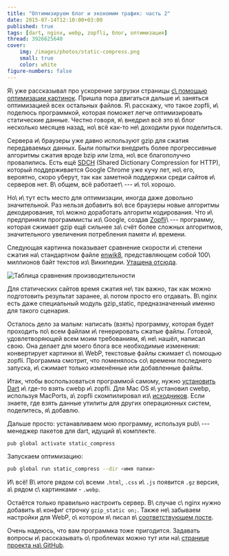```yaml
---
title: "Оптимизируем блог и экономим трафик: часть 2"
date: 2015-07-14T12:10:00+03:00
published: true
tags: [dart, nginx, webp, zopfli, блог, оптимизация]
thread: 3926625640
cover:
    img: /images/photos/static-compress.png
    small: true
    color: white
figure-numbers: false
---
```


Я\ уже рассказывал про ускорение загрузки страницы [с\ помощью оптимизации картинок][webp]. Пришла пора двигаться дальше
и\ заняться оптимизацией всех остальных файлов. Я\ расскажу, что такое zopfli, и\ поделюсь программкой, которая поможет
легче оптимизировать статические данные. Честно говоря, я\ внедрил всё это в\ блог несколько месяцев назад, но\ всё
как-то не\ доходили руки поделиться.

<!--more-->

Сервера и\ браузеры уже давно используют gzip для сжатия передаваемых данных. Были попытки внедрить более прогрессивные
алгоритмы сжатия вроде bzip или lzma, но\ все благополучно провалились. Есть ещё [SDCH][sdch] (Shared Dictionary
Compression for HTTP), который поддерживается Google Chrome уже кучу лет, но\ его, вероятно, скоро уберут, так как
заметной поддержки среди сайтов и\ серверов нет. В\ общем, всё работает\ --- и\ то\ хорошо.

Но\ и\ тут есть место для оптимизации, иногда даже довольно значительной. Раз нельзя добавить во\ все браузеры новые
алгоритмы декодирования, то\ можно доработать алгоритм кодирования. Что и\ предприняли программисты из\ Google, создав
[Zopfli][zopfli]\ --- программу, которая сжимает gzip ещё сильнее за\ счёт более сложных алгоритмов, значительного
увеличения потребления памяти и\ времени.

Следующая картинка показывает сравнение скорости и\ степени сжатия на\ стандартном файле [enwik8][], представляющем
собой 100\ миллионов байт текстов из\ Википедии. [Утащена отсюда][comparison].

![](/images/3rd-party/zopfli-comparison.jpg "Таблица сравнения производительности")

Для статических сайтов время сжатия не\ так важно, так как можно подготовить результат заранее, а\ потом просто его
отдавать. В\ nginx есть даже специальный модуль gzip_static, предназначенный именно для такого сценария.

Осталось дело за малым: написать (взять) программу, которая будет проходить по\ всем файлам и\ генерировать сжатые
файлы. Готовой, удовлетворяющей всем моим требованиям, я\ не\ нашёл, написал свою. Она делает для моего блога все
необходимые изменения: конвертирует картинки в\ WebP, текстовые файлы сжимает с\ помощью zopfli. Программа смотрит, что
поменялось со\ времени последнего запуска, и\ сжимает только изменённые или добавленные файлы.

Итак, чтобы воспользоваться программой самому, нужно [установить Dart][dart-install] и\ где-то взять cwebp и\ zopfli.
Для Mac OS я\ установил cwebp, используя MacPorts, а\ zopfli скомпилировал из\ [исходников][Zopfli]. Если знаете, где
взять данные утилиты для других операционных систем, поделитесь, я\ добавлю.

Дальше просто: устанавливаем мою программу, используя pub\ --- менеджер пакетов для dart, идущий в\ комплекте.

~~~~~sh
pub global activate static_compress
~~~~~

Запускаем оптимизацию:

~~~~~sh
pub global run static_compress --dir <имя папки>
~~~~~

И\ всё! В\ итоге рядом со\ всеми `.html`, `.css` и\ `.js` появится `.gz` версия, а\ рядом с\ картинками - `.webp`.

Остаётся только правильно настроить сервер. В\ случае с\ nginx нужно добавить в\ конфиг строчку `gzip_static on;`. Также
не\ забываем настройки для WebP, о\ котором я\ писал в\ [соответствующем посте][webp].

Очень надеюсь, что вам программка тоже пригодится. Задавать вопросы и\ рассказывать о\ проблемах можно тут или
на\ [странице проекта на\ GitHub][github].

[comparison]: http://www.techrepublic.com/blog/the-enterprise-cloud/googles-zopfli-compression-algorithm-extract-higher-performance-from-your-compressed-files/
[dart-install]: https://www.dartlang.org/downloads/
[enwik8]: http://prize.hutter1.net
[github]: https://github.com/dikmax/static-compress
[sdch]: https://engineering.linkedin.com/shared-dictionary-compression-http-linkedin
[webp]: /post/webp/
[zopfli]: https://github.com/google/zopfli
